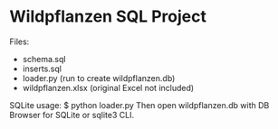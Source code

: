 Wildpflanzen SQL Project
========================

Files:
- schema.sql
- inserts.sql
- loader.py  (run to create wildpflanzen.db)
- wildpflanzen.xlsx (original Excel not included)

SQLite usage:
$ python loader.py
Then open wildpflanzen.db with DB Browser for SQLite or sqlite3 CLI.